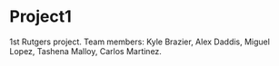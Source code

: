 # Project1
1st Rutgers project. 
Team members: Kyle Brazier, Alex Daddis, Miguel Lopez, Tashena Malloy, Carlos Martinez.
